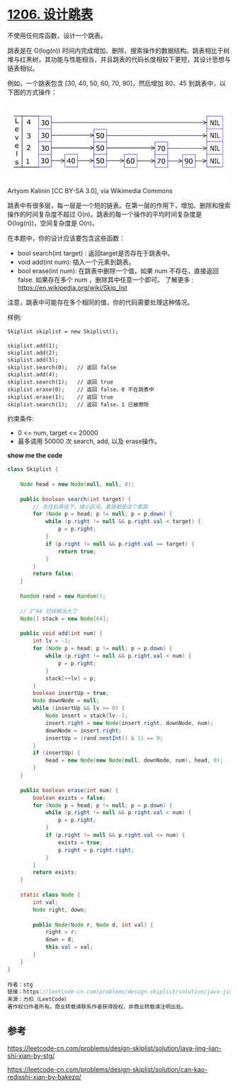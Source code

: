 # [1206. 设计跳表](https://leetcode-cn.com/problems/design-skiplist/)

不使用任何库函数，设计一个跳表。

跳表是在 O(log(n)) 时间内完成增加、删除、搜索操作的数据结构。跳表相比于树堆与红黑树，其功能与性能相当，并且跳表的代码长度相较下更短，其设计思想与链表相似。

例如，一个跳表包含 [30, 40, 50, 60, 70, 90]，然后增加 80、45 到跳表中，以下图的方式操作：

![image-20200828112053195](设计跳表.assets/image-20200828112053195.png)


Artyom Kalinin [CC BY-SA 3.0], via Wikimedia Commons

跳表中有很多层，每一层是一个短的链表。在第一层的作用下，增加、删除和搜索操作的时间复杂度不超过 O(n)。跳表的每一个操作的平均时间复杂度是 O(log(n))，空间复杂度是 O(n)。

在本题中，你的设计应该要包含这些函数：

* bool search(int target) : 返回target是否存在于跳表中。
* void add(int num): 插入一个元素到跳表。
* bool erase(int num): 在跳表中删除一个值，如果 num 不存在，直接返回false. 如果存在多个 num ，删除其中任意一个即可。
  了解更多 : https://en.wikipedia.org/wiki/Skip_list

注意，跳表中可能存在多个相同的值，你的代码需要处理这种情况。

样例:
```
Skiplist skiplist = new Skiplist();

skiplist.add(1);
skiplist.add(2);
skiplist.add(3);
skiplist.search(0);   // 返回 false
skiplist.add(4);
skiplist.search(1);   // 返回 true
skiplist.erase(0);    // 返回 false，0 不在跳表中
skiplist.erase(1);    // 返回 true
skiplist.search(1);   // 返回 false，1 已被擦除
```
约束条件:

* 0 <= num, target <= 20000
* 最多调用 50000 次 search, add, 以及 erase操作。

**show me the code**

```java
class Skiplist {

    Node head = new Node(null, null, 0);

    public boolean search(int target) {
        // 先往右再往下，缩小区间，套路都是这个套路
        for (Node p = head; p != null; p = p.down) {
            while (p.right != null && p.right.val < target) {
                p = p.right;
            }
            if (p.right != null && p.right.val == target) {
                return true;
            }
        }
        return false;
    }

    Random rand = new Random();

    // 2^64 已经相当大了
    Node[] stack = new Node[64];

    public void add(int num) {
        int lv = -1;
        for (Node p = head; p != null; p = p.down) {
            while (p.right != null && p.right.val < num) {
                p = p.right;
            }
            stack[++lv] = p;
        }
        boolean insertUp = true;
        Node downNode = null;
        while (insertUp && lv >= 0) {
            Node insert = stack[lv--];
            insert.right = new Node(insert.right, downNode, num);
            downNode = insert.right;
            insertUp = (rand.nextInt() & 1) == 0;
        }
        if (insertUp) {
            head = new Node(new Node(null, downNode, num), head, 0);
        }
    }

    public boolean erase(int num) {
        boolean exists = false;
        for (Node p = head; p != null; p = p.down) {
            while (p.right != null && p.right.val < num) {
                p = p.right;
            }
            if (p.right != null && p.right.val <= num) {
                exists = true;
                p.right = p.right.right;
            }
        }
        return exists;
    }

    static class Node {
        int val;
        Node right, down;

        public Node(Node r, Node d, int val) {
            right = r;
            down = d;
            this.val = val;
        }
    }
}

作者：stg
链接：https://leetcode-cn.com/problems/design-skiplist/solution/java-jing-jian-shi-xian-by-stg/
来源：力扣（LeetCode）
著作权归作者所有。商业转载请联系作者获得授权，非商业转载请注明出处。
```



## 参考

https://leetcode-cn.com/problems/design-skiplist/solution/java-jing-jian-shi-xian-by-stg/

https://leetcode-cn.com/problems/design-skiplist/solution/can-kao-redisshi-xian-by-bakezq/